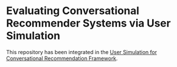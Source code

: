 # Evaluating Conversational Recommender Systems via User Simulation

This repository has been integrated in the [User Simulation for Conversational Recommendation Framework](https://github.com/iai-group/UserSimConvRec).
